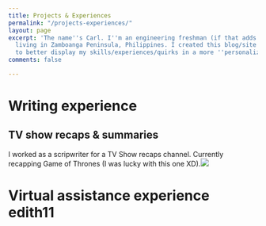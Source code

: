 ```yaml
---
title: Projects & Experiences
permalink: "/projects-experiences/"
layout: page
excerpt: 'The name''s Carl. I''m an engineering freshman (if that adds to anything)
  living in Zamboanga Peninsula, Philippines. I created this blog/site as an avenue
  to better display my skills/experiences/quirks in a more ''personalized'' way. '
comments: false

---
```

# Writing experience

## TV show recaps & summaries

I worked as a scripwriter for a TV Show recaps channel. Currently recapping Game of Thrones (I was lucky with this one XD).![](https://cdn.discordapp.com/attachments/993410728088305734/1018674843450884138/Screenshot_3.jpg)

# Virtual assistance experience edith11